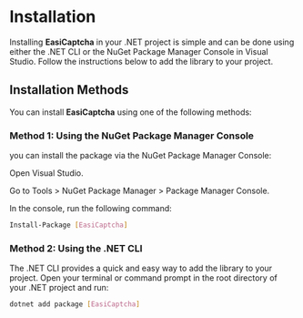 # Installation

Installing **EasiCaptcha** in your .NET project is simple and can be done using either the .NET CLI or the NuGet Package Manager Console in Visual Studio. Follow the instructions below to add the library to your project.


## Installation Methods

You can install **EasiCaptcha** using one of the following methods:


### Method 1: Using the NuGet Package Manager Console

you can install the package via the NuGet Package Manager Console:

Open Visual Studio.

Go to Tools > NuGet Package Manager > Package Manager Console.

In the console, run the following command:

```bash
Install-Package [EasiCaptcha]
```
### Method 2: Using the .NET CLI

The .NET CLI provides a quick and easy way to add the library to your project. Open your terminal or command prompt in the root directory of your .NET project and run:

```bash
dotnet add package [EasiCaptcha]

